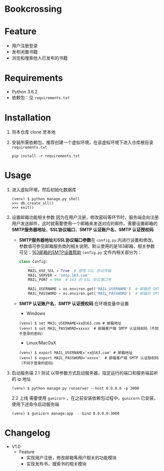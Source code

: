 # Bookcrossing
# Feature
- 用户注册登录
- 发布闲置书籍
- 浏览和搜索他人已发布的书籍

# Requirements
- Python 3.6.2
- 依赖包：见 `requirements.txt` 

# Installation
1.	将本仓库 clone 至本地
2.	安装所需依赖包，推荐创建一个虚拟环境，在该虚拟环境下进入仓库根目录 `requirements.txt` 
		
	```
	pip install -r requirements.txt
	```
	
# Usage
1.	进入虚拟环境，然后初始化数据库

	```
	(venv) $ python manage.py shell 
	>>> db.create_all()
	>>> exit()
	```
	
2.	设置邮箱功能相关参数
	因为在用户注册，修改密码等环节时，服务端会向注册用户发送邮件，这时就需要使用一个邮箱来发送对应的邮件。需要设置邮箱的**SMTP服务器地址**，**SSL协议端口**，**SMTP 认证账户名**，**SMTP 认证授权码**
	- **SMTP服务器地址**和**SSL协议端口参数**在 `config.py` 内进行设置和修改。参数值可参见邮箱服务商的相关说明，默认使用的是163邮箱，相关参数可见：[163邮箱的SMTP设置帮助](http://help.mail.163.com/faqDetail.do?code=d7a5dc8471cd0c0e8b4b8f4f8e49998b374173cfe9171305fa1ce630d7f67ac22dc0e9af8168582a)
		`config.py` 文件内相关部分为：
		```python
		class Config:
		    ...
		    MAIL_USE_SSL = True  # 使用 SSL 协议传输
		    MAIL_SERVER = 'smtp.163.com'
		    MAIL_PORT = 994  # 163 的 SSL 协议端口号
		    
		    MAIL_USERNAME = os.environ.get('MAIL_USERNAME')  # 邮箱的 SMTP 认证账户名，163邮箱为邮箱账号,如 xx@163.com，需要在环境变量中设置
		    MAIL_PASSWORD = os.environ.get('MAIL_PASSWORD')  # 邮箱的 SMTP 认证授权码，需要在环境变量中设置	
		```
	- **SMTP 认证账户名**，**SMTP 认证授权码** 在环境变量中设置
		- Windows 
		
		```
		(venv) $ set MAIL_USERNAME=xx@163.com # 邮箱地址
		(venv) $ set MAIL_PASSWORD=xxxxx  # 邮箱客户端 SMTP 认证授权码（不同于登录的密码）
		```
		- Linux/MacOsX 
		
		```
		(venv) $ export MAIL_USERNAME='xx@163.com' # 邮箱地址
		(venv) $ export MAIL_PASSWORD='xxxxx'  # 邮箱客户端 SMTP 认证授权码（不同于登录的密码）
		```
3. 启动服务端
	2.1 测试
	以带参数方式启动服务器，指定运行的端口和服务端监听的 ip 地址
	```
	(venv) $ python manage.py runserver --host 0.0.0.0 -p 3000
	```
	2.2 上线
	需要使用 `gunicorn` ，在之前安装依赖包过程中，`gunicorn` 已安装，使用下述命令启动服务端
	```
	(venv) $ gunicorn manage:app  --bind 0.0.0.0:3000
	```

# Changelog

- V1.0
	- Feature
		- 实现用户注册，修改邮箱等用户相关的功能模块
		- 实现发布书，搜索书的相关模块



